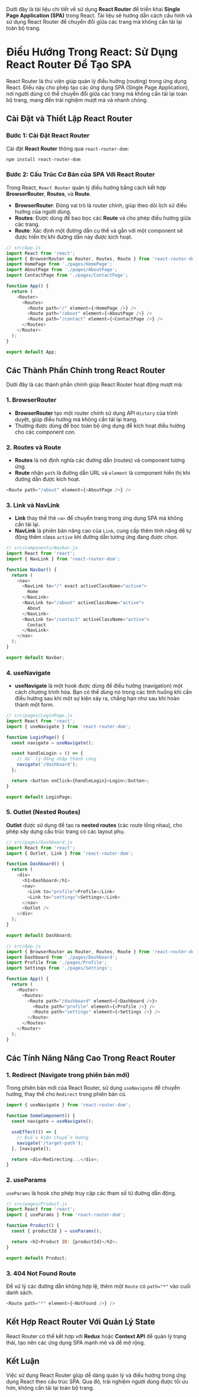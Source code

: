 Dưới đây là tài liệu chi tiết về sử dụng **React Router** để triển khai **Single Page Application (SPA)** trong React. Tài liệu sẽ hướng dẫn cách cấu hình và sử dụng React Router để chuyển đổi giữa các trang mà không cần tải lại toàn bộ trang.

# Điều Hướng Trong React: Sử Dụng React Router Để Tạo SPA

React Router là thư viện giúp quản lý điều hướng (routing) trong ứng dụng React. Điều này cho phép tạo các ứng dụng SPA (Single Page Application), nơi người dùng có thể chuyển đổi giữa các trang mà không cần tải lại toàn bộ trang, mang đến trải nghiệm mượt mà và nhanh chóng.

## Cài Đặt và Thiết Lập React Router

### Bước 1: Cài Đặt React Router

Cài đặt **React Router** thông qua `react-router-dom`:

```bash
npm install react-router-dom
```

### Bước 2: Cấu Trúc Cơ Bản của SPA Với React Router

Trong React, `React Router` quản lý điều hướng bằng cách kết hợp **BrowserRouter**, **Routes**, và **Route**.

- **BrowserRouter**: Đóng vai trò là router chính, giúp theo dõi lịch sử điều hướng của người dùng.
- **Routes**: Được dùng để bao bọc các **Route** và cho phép điều hướng giữa các trang.
- **Route**: Xác định một đường dẫn cụ thể và gắn với một component sẽ được hiển thị khi đường dẫn này được kích hoạt.

```javascript
// src/App.js
import React from 'react';
import { BrowserRouter as Router, Routes, Route } from 'react-router-dom';
import HomePage from './pages/HomePage';
import AboutPage from './pages/AboutPage';
import ContactPage from './pages/ContactPage';

function App() {
  return (
    <Router>
      <Routes>
        <Route path="/" element={<HomePage />} />
        <Route path="/about" element={<AboutPage />} />
        <Route path="/contact" element={<ContactPage />} />
      </Routes>
    </Router>
  );
}

export default App;
```

## Các Thành Phần Chính trong React Router

Dưới đây là các thành phần chính giúp React Router hoạt động mượt mà:

### 1. **BrowserRouter**

- **BrowserRouter** tạo một router chính sử dụng API `History` của trình duyệt, giúp điều hướng mà không cần tải lại trang.
- Thường được dùng để bọc toàn bộ ứng dụng để kích hoạt điều hướng cho các component con.

### 2. **Routes** và **Route**

- **Routes** là nơi định nghĩa các đường dẫn (routes) và component tương ứng.
- **Route** nhận `path` là đường dẫn URL và `element` là component hiển thị khi đường dẫn được kích hoạt.

```javascript
<Route path="/about" element={<AboutPage />} />
```

### 3. **Link** và **NavLink**

- **Link** thay thế thẻ `<a>` để chuyển trang trong ứng dụng SPA mà không cần tải lại.
- **NavLink** là phiên bản nâng cao của `Link`, cung cấp thêm tính năng để tự động thêm class `active` khi đường dẫn tương ứng đang được chọn.

```javascript
// src/components/Navbar.js
import React from 'react';
import { NavLink } from 'react-router-dom';

function Navbar() {
  return (
    <nav>
      <NavLink to="/" exact activeClassName="active">
        Home
      </NavLink>
      <NavLink to="/about" activeClassName="active">
        About
      </NavLink>
      <NavLink to="/contact" activeClassName="active">
        Contact
      </NavLink>
    </nav>
  );
}

export default Navbar;
```

### 4. **useNavigate**

- **useNavigate** là một hook được dùng để điều hướng (navigation) một cách chương trình hóa. Bạn có thể dùng nó trong các tình huống khi cần điều hướng sau khi một sự kiện xảy ra, chẳng hạn như sau khi hoàn thành một form.

```javascript
// src/pages/LoginPage.js
import React from 'react';
import { useNavigate } from 'react-router-dom';

function LoginPage() {
  const navigate = useNavigate();

  const handleLogin = () => {
    // Xử lý đăng nhập thành công
    navigate('/dashboard');
  };

  return <button onClick={handleLogin}>Login</button>;
}

export default LoginPage;
```

### 5. **Outlet** (Nested Routes)

**Outlet** được sử dụng để tạo ra **nested routes** (các route lồng nhau), cho phép xây dựng cấu trúc trang có các layout phụ.

```javascript
// src/pages/Dashboard.js
import React from 'react';
import { Outlet, Link } from 'react-router-dom';

function Dashboard() {
  return (
    <div>
      <h1>Dashboard</h1>
      <nav>
        <Link to="profile">Profile</Link>
        <Link to="settings">Settings</Link>
      </nav>
      <Outlet />
    </div>
  );
}

export default Dashboard;
```

```javascript
// src/App.js
import { BrowserRouter as Router, Routes, Route } from 'react-router-dom';
import Dashboard from './pages/Dashboard';
import Profile from './pages/Profile';
import Settings from './pages/Settings';

function App() {
  return (
    <Router>
      <Routes>
        <Route path="/dashboard" element={<Dashboard />}>
          <Route path="profile" element={<Profile />} />
          <Route path="settings" element={<Settings />} />
        </Route>
      </Routes>
    </Router>
  );
}
```

## Các Tính Năng Nâng Cao Trong React Router

### 1. **Redirect** (Navigate trong phiên bản mới)

Trong phiên bản mới của React Router, sử dụng `useNavigate` để chuyển hướng, thay thế cho `Redirect` trong phiên bản cũ.

```javascript
import { useNavigate } from 'react-router-dom';

function SomeComponent() {
  const navigate = useNavigate();

  useEffect(() => {
    // Điều kiện chuyển hướng
    navigate('/target-path');
  }, [navigate]);

  return <div>Redirecting...</div>;
}
```

### 2. **useParams**

`useParams` là hook cho phép truy cập các tham số từ đường dẫn động.

```javascript
// src/pages/Product.js
import React from 'react';
import { useParams } from 'react-router-dom';

function Product() {
  const { productId } = useParams();

  return <h2>Product ID: {productId}</h2>;
}

export default Product;
```

### 3. **404 Not Found Route**

Để xử lý các đường dẫn không hợp lệ, thêm một `Route` có `path="*"` vào cuối danh sách.

```javascript
<Route path="*" element={<NotFound />} />
```

## Kết Hợp React Router Với Quản Lý State

React Router có thể kết hợp với **Redux** hoặc **Context API** để quản lý trạng thái, tạo nên các ứng dụng SPA mạnh mẽ và dễ mở rộng.

## Kết Luận

Việc sử dụng React Router giúp dễ dàng quản lý và điều hướng trong ứng dụng React theo cấu trúc SPA. Qua đó, trải nghiệm người dùng được tối ưu hơn, không cần tải lại toàn bộ trang.
